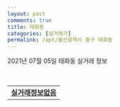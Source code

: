 ```yaml
---
layout: post
comments: true
title: 태화동
categories: [실거래가]
permalink: /apt/울산광역시 중구 태화동
---
```


2021년 07월 05일 태화동 실거래 정보

<script type="text/javascript">
  google.charts.load('current', {'packages':['corechart']});
  google.charts.setOnLoadCallback(drawChart);

  function drawChart() {
    var data = google.visualization.arrayToDataTable([['거래일', '매매', '전월세', '전매'], ['20-07', 35, 11, 0], ['20-08', 39, 20, 0], ['20-09', 46, 14, 0], ['20-10', 86, 20, 0], ['20-11', 124, 22, 0], ['20-12', 53, 22, 0], ['21-01', 39, 31, 0], ['21-02', 13, 16, 0], ['21-03', 21, 28, 0], ['21-04', 17, 14, 0], ['21-05', 29, 24, 0], ['21-06', 20, 13, 0]]);

    var options = {
      title: '최근 유형별 거래량 추이',
      legend: { position: 'bottom' }
    };

    var chart = new google.visualization.LineChart(document.getElementById('columnchart_material'));
    chart.draw(data, (options));
  }
</script>

<div id="columnchart_material" style="width: 95%; margin-left: -35px; display: block"></div>
<br>
<table>
  <tr>
    <td colspan="4" style="font-weight: bold;"><a href="https://search.naver.com/search.naver?query=태화동 실거래정보없음">실거래정보없음</a></td>
  </tr>
    
</table>
    